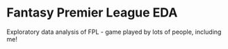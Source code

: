 # Fantasy Premier League EDA
Exploratory data analysis of FPL - game played by lots of people, including me!
